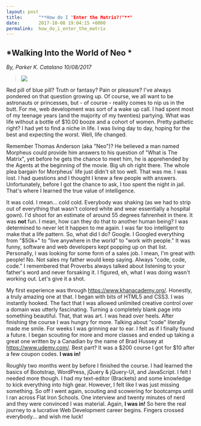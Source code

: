 ```yaml
---
layout: post
title:      "**How do I "Enter the Matrix?!"**"
date:       2017-10-08 19:04:15 +0000
permalink:  how_do_i_enter_the_matrix
---
```


## *Walking Into the World of Neo *

*By, Parker K. Catalano 10/08/2017*
> ![](https://i.pinimg.com/564x/6a/b3/88/6ab38806e3b90be230d6ad325ab00869.jpg)
> 

Red pill of blue pill? Truth or fantasy? Pain or pleasure? I've always pondered on that question growing up. Of course, we all want to be astronauts or princesses, but - of course - reality comes to nip us in the butt. For me, web development was sort of a wake up call. I had spent most of my teenage years (and the majority of my twenties) partying. What was life without a bottle of $10.00 booze and a cohort of women. Pretty pathetic right? I had yet to find a niche in life. I was living day to day, hoping for the best and expecting the worst. Well, life changed. 

Remember Thomas Anderson (aka "Neo")?  He believed a man named Morpheus could provide him answers to his question of "What is The Matrix", yet before he gets the chance to meet him, he is  apprehended by the Agents at the beginning of the movie. Big uh oh right there. The whole plea bargain for Morpheus' life just didn't sit too well. That was me. I was lost. I had questions and I thought I knew a few people with answers. Unfortunately, before I got the chance to ask, I too spent the night in jail. That's where I learned the true value of intelligence. 

It was cold. I mean... cold cold. Everybody was shaking (as we had to strip out of everything that wasn't colored white and wear essentially a hospital gown). I'd shoot for an estimate of around 55 degrees fahrenheit in there. It was **not** fun. I mean, how can they do that to another human being? I was determined to never let it happen to me again. I was far too intelligent to make that a life pattern. So, what did I do? Google. I Googled everything from "$50k+" to "live anywhere in the world" to "work with people." It was funny, software and web developers kept popping up on that list. Personally, I was looking for some form of a sales job. I mean, I'm great with people! No. Not sales my father would keep saying. Always "code, code, code." I remembered that Proverbs always talked about listening to your father's word and never forsaking it. I figured, eh, what I was doing wasn't working out. Let's give it a shot. 

My first experience was through https://www.khanacademy.org/. Honestly, a truly amazing one at that. I began with bits of HTML5 and CSS3. I was instantly hooked. The fact that I was allowed unlimited creative control over a domain was utterly fascinating. Turning a completely blank page into something beautiful. That, that was art. I was head over heels. After finishing the course I was hungry for more. Talking about "code" literally made me smile. For weeks I was grinning ear to ear. I felt as if I finally found a future. I began scouting for more and more classes and ended up taking a great one written by a Canadian by the name of Brad Hussey at https://www.udemy.com/. Best part? It was a $200 course I got for $10 after a few coupon codes. **I was in!** 

Roughly two months went by before I finished the course. I had learned the basics of Bootstrap, WordPress, jQuery & jQuery-UI, and JavaScript. I felt I needed more though. I had my text-editor (Brackets) and some knowledge to kick everything into high gear. However, I felt like I was just missing something. So off I went again, scouting and scowering for bootcamps until I ran across Flat Iron Schools. One interview and twenty minutes of nerd and they were convinced I was material. Again, **I was in!** So here the real journey to a lucrative Web Development career begins. Fingers crossed everybody... and wish me luck!
